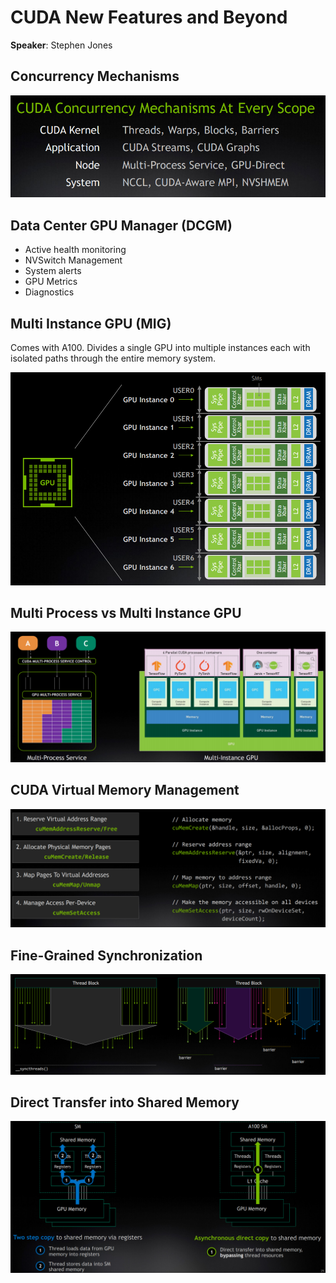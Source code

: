 # CUDA New Features and Beyond

**Speaker**: Stephen Jones

## Concurrency Mechanisms

![Concurrency Mechanisms](figures/concurrency_mechanisms.png)

## Data Center GPU Manager (DCGM)

* Active health monitoring
* NVSwitch Management
* System alerts
* GPU Metrics
* Diagnostics

## Multi Instance GPU (MIG)

Comes with A100. Divides a single GPU into multiple instances each with isolated paths through the entire memory system. 

![Multi Instance GPU](figures/multi-instance-gpu.png)

## Multi Process vs Multi Instance GPU

![Multi Process vs Multi Instance](figures/comparison.png)

## CUDA Virtual Memory Management

![Virtual Memory Management](figures/virtual-memory.png)

## Fine-Grained Synchronization

![Fine Grained Synchronization](figures/fine-grained.png)

## Direct Transfer into Shared Memory

![Shared Memory](figures/shared.png)